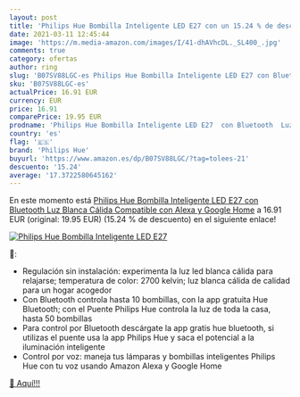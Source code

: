 ```yaml
---
layout: post
title: 'Philips Hue Bombilla Inteligente LED E27 con un 15.24 % de descuento'
date: 2021-03-11 12:45:44
image: 'https://m.media-amazon.com/images/I/41-dhAVhcDL._SL400_.jpg'
comments: true
category: ofertas
author: ring
slug: 'B07SV88LGC-es Philips Hue Bombilla Inteligente LED E27 con Bluetooth Luz...'
sku: 'B07SV88LGC-es'
actualPrice: 16.91 EUR
currency: EUR
price: 16.91
comparePrice: 19.95 EUR
prodname: 'Philips Hue Bombilla Inteligente LED E27  con Bluetooth  Luz Blanca Cálida  Compatible con Alexa y Google Home'
country: 'es'
flag: '🇪🇸'
brand: 'Philips Hue'
buyurl: 'https://www.amazon.es/dp/B07SV88LGC/?tag=tolees-21'
descuento: '15.24'
average: '17.3722580645162'
---
```


En este momento está [Philips Hue Bombilla Inteligente LED E27  con Bluetooth  Luz Blanca Cálida  Compatible con Alexa y Google Home](https://www.amazon.es/dp/B07SV88LGC/?tag=tolees-21) a 16.91 EUR (original: 19.95 EUR) (15.24 %  de descuento) en el siguiente enlace!

[![Philips Hue Bombilla Inteligente LED E27](https://m.media-amazon.com/images/I/41-dhAVhcDL._SL400_.jpg)](https://www.amazon.es/dp/B07SV88LGC/?tag=tolees-21)

🔎:

- Regulación sin instalación: experimenta la luz led blanca cálida para relajarse; temperatura de color: 2700 kelvin; luz blanca cálida de calidad para un hogar acogedor
- Con Bluetooth controla hasta 10 bombillas, con la app gratuita Hue Bluetooth; con el Puente Philips Hue controla la luz de toda la casa, hasta 50 bombillas
- Para control por Bluetooth descárgate la app gratis hue bluetooth, si utilizas el puente usa la app Philips Hue y saca el potencial a la iluminación inteligente
- Control por voz: maneja tus lámparas y bombillas inteligentes Philips Hue con tu voz usando Amazon Alexa y Google Home

[🛒 Aquí!!!](https://www.amazon.es/dp/B07SV88LGC/?tag=tolees-21)

